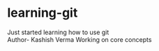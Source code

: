 # learning-git
Just started learning how to use git 
<br>
Author- Kashish Verma
Working on core concepts